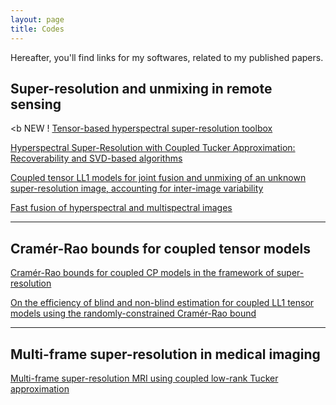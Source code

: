 ```yaml
---
layout: page
title: Codes
---
```


Hereafter, you'll find links for my softwares, related to my published papers.

## Super-resolution and unmixing in remote sensing

<b NEW !</b> [Tensor-based hyperspectral super-resolution toolbox](https://drive.google.com/file/d/1dwLwwNTseMGIGhxS432BC3PREkJSMlo7/view?usp=share_link)

[Hyperspectral Super-Resolution with Coupled Tucker Approximation: Recoverability and SVD-based algorithms](https://cprevost4.github.io/HSR_Software/)

[Coupled tensor LL1 models for joint fusion and unmixing of an unknown super-resolution image, accounting for inter-image variability](https://cprevost4.github.io/LL1_HSR_HU/)

[Fast fusion of hyperspectral and multispectral images](https://cprevost4.github.io/enhanced_scott/)

---

## Cramér-Rao bounds for coupled tensor models

[Cramér-Rao bounds for coupled CP models in the framework of super-resolution](https://cprevost4.github.io/CCRB_Software/)

[On the efficiency of blind and non-blind estimation for coupled LL1 tensor models using the randomly-constrained Cramér-Rao bound](https://cprevost4.github.io/RCCRB_Software)

---

## Multi-frame super-resolution in medical imaging

[Multi-frame super-resolution MRI using coupled low-rank Tucker approximation](https://cprevost4.github.io/RICOTTA_Software)


